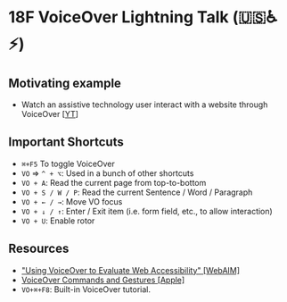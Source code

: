 # 18F VoiceOver Li️ghtning Talk (🇺🇸♿️⚡)

## Motivating example

* Watch an assistive technology user interact with a website through VoiceOver \[[YT](https://www.youtube.com/watch?v=QW_dUs9D1oQ)\]

## Important Shortcuts

* `⌘+F5` To toggle VoiceOver
* `VO` => `^ + ⌥`: Used in a bunch of other shortcuts
* `VO + A`: Read the current page from top-to-bottom
* `VO + S / W / P`: Read the current Sentence / Word / Paragraph
* `VO + ← / →`: Move VO focus
* `VO + ↓ / ↑`: Enter / Exit item (i.e. form field, etc., to allow interaction)
* `VO + U`: Enable rotor

## Resources

* ["Using VoiceOver to Evaluate Web Accessibility" \[WebAIM\]](https://webaim.org/articles/voiceover/)
* [VoiceOver Commands and Gestures \[Apple\]](https://www.apple.com/voiceover/info/guide/_1131.html)
* `VO+⌘+F8`: Built-in VoiceOver tutorial.
